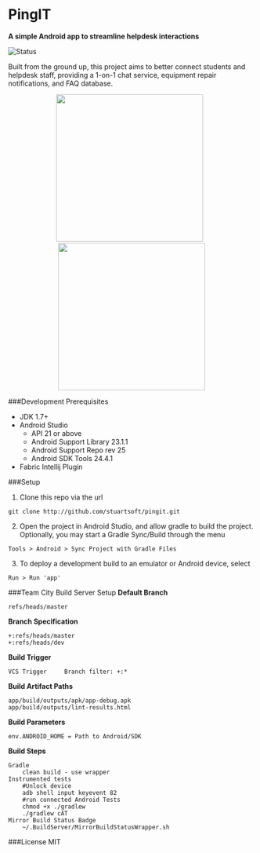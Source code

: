 # PingIT

**A simple Android app to streamline helpdesk interactions**

![Status](https://www.dropbox.com/s/vmmlgcykl2wvbim/pingitstatus.png?dl=1)

Built from the ground up, this project aims to better connect students and helpdesk staff, providing a 1-on-1 chat service, equipment repair notifications, and FAQ database.

<p align="center"><img title="" src="https://github.com/stuartsoft/PingIT/raw/master/sample.png" height="300"/>&nbsp;&nbsp;<img title="" src="https://github.com/stuartsoft/PingIT/raw/master/sample2.png" height="300"/></p>

###Development Prerequisites
* JDK 1.7+
* Android Studio
  * API 21 or above
  * Android Support Library 23.1.1
  * Android Support Repo rev 25
  * Android SDK Tools 24.4.1
* Fabric Intellij Plugin

###Setup
1. Clone this repo via the url

  ```
  git clone http://github.com/stuartsoft/pingit.git
  ```
2. Open the project in Android Studio, and allow gradle to build the project. Optionally, you may start a Gradle Sync/Build through the menu

  ```
  Tools > Android > Sync Project with Gradle Files
  ```
3. To deploy a development build to an emulator or Android device, select

  ```
  Run > Run 'app'
  ```

###Team City Build Server Setup
  **Default Branch**
  ```  
  refs/heads/master
  ```
  **Branch Specification**
  ```
  +:refs/heads/master
  +:refs/heads/dev
  ```
  **Build Trigger**
  ```
  VCS Trigger     Branch filter: +:*
  ```
  **Build Artifact Paths**
  ```
  app/build/outputs/apk/app-debug.apk
  app/build/outputs/lint-results.html
  ```
  **Build Parameters**
  ```
  env.ANDROID_HOME = Path to Android/SDK
  ```
  **Build Steps**
  ```
  Gradle
      clean build - use wrapper
  Instrumented tests
      #Unlock device
      adb shell input keyevent 82
      #run connected Android Tests
      chmod +x ./gradlew
      ./gradlew cAT
  Mirror Build Status Badge
      ~/.BuildServer/MirrorBuildStatusWrapper.sh
  ```
###License
  MIT